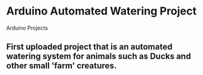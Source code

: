 # Arduino Automated Watering Project
Arduino Projects

## First uploaded project that is an automated watering system for animals such as Ducks and other small 'farm' creatures.
